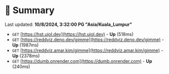 # 📖 Summary
Last updated: **10/8/2024, 3:32:00 PG "Asia/Kuala_Lumpur"**

- `GET` [https://hst.ujol.dev](https://hst.ujol.dev) - **Up** (518ms)
- `GET` [https://reddviz.deno.dev/gimme](https://reddviz.deno.dev/gimme) - **Up** (1987ms)
- `GET` [https://reddviz.amar.kim/gimme](https://reddviz.amar.kim/gimme) - **Up** (2378ms)
- `GET` [https://dumb.onrender.com](https://dumb.onrender.com) - **Up** (240ms)
